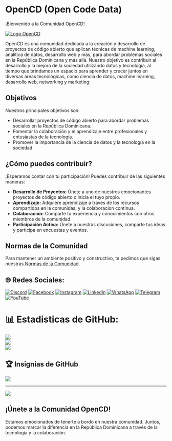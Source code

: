 # OpenCD (Open Code Data)

¡Bienvenido a la Comunidad OpenCD!

[![Logo OpenCD](https://www.vectorlogo.zone/logos/opensource/opensource-ar21.png)](https://github.com/Open-CD/OpenCD)

OpenCD es una comunidad dedicada a la creación y desarrollo de proyectos de código abierto que aplican técnicas de machine learning, analítica de datos, desarrollo web y más, para abordar problemas sociales en la República Dominicana y más allá. Nuestro objetivo es contribuir al desarrollo y la mejora de la sociedad utilizando datos y tecnología, al tiempo que brindamos un espacio para aprender y crecer juntos en diversas áreas tecnológicas, como ciencia de datos, machine learning, desarrollo web, networking y marketing.

## Objetivos

Nuestros principales objetivos son:

- Desarrollar proyectos de código abierto para abordar problemas sociales en la República Dominicana.
- Fomentar la colaboración y el aprendizaje entre profesionales y entusiastas de la tecnología.
- Promover la importancia de la ciencia de datos y la tecnología en la sociedad.

## ¿Cómo puedes contribuir?

¡Esperamos contar con tu participación! Puedes contribuir de las siguientes maneras:

- **Desarrollo de Proyectos:** Únete a uno de nuestros emocionantes proyectos de código abierto o inicia el tuyo propio.
- **Aprendizaje:** Adquiere aprendizaje a traves de los recursos compartidos en la comunidas, y la colaboracion continua.
- **Colaboración:** Comparte tu experiencia y conocimientos con otros miembros de la comunidad.
- **Participación Activa:** Únete a nuestras discusiones, comparte tus ideas y participa en encuestas y eventos.

## Normas de la Comunidad

Para mantener un ambiente positivo y constructivo, te pedimos que sigas nuestras [Normas de la Comunidad](https://link-a-normas-de-la-comunidad.md).

## 🌐 Redes Sociales:
[![Discord](https://img.shields.io/badge/Discord-%237289DA.svg?logo=discord&logoColor=white)](https://discord.gg/OPENCD) [![Facebook](https://img.shields.io/badge/Facebook-%231877F2.svg?logo=Facebook&logoColor=white)](https://facebook.com/OPENCD) [![Instagram](https://img.shields.io/badge/Instagram-%23E4405F.svg?logo=Instagram&logoColor=white)](https://instagram.com/OPENCD) [![LinkedIn](https://img.shields.io/badge/LinkedIn-%230077B5.svg?logo=linkedin&logoColor=white)](https://linkedin.com/in/OPENCD) [![WhatsApp](https://img.shields.io/badge/https://static.vecteezy.com/system/resources/thumbnails/018/930/748/small/whatsapp-logo-whatsapp-icon-whatsapp-transparent-free-png.png)](https://linkedin.com/in/OPENCD) [![Telegram](https://img.shields.io/badge/https://static.vecteezy.com/system/resources/previews/017/221/781/non_2x/telegram-logo-transparent-free-png.png)](https://linkedin.com/in/OPENCD) [![YouTube](https://img.shields.io/badge/YouTube-%23FF0000.svg?logo=YouTube&logoColor=white)](https://youtube.com/@OPENCD) 
# 📊 Estadisticas de GitHub:
![](https://github-readme-stats.vercel.app/api?username=Open-CD&theme=dark&hide_border=false&include_all_commits=true&count_private=true)<br/>
![](https://github-readme-streak-stats.herokuapp.com/?user=Open-CD&theme=dark&hide_border=false)<br/>
![](https://github-readme-stats.vercel.app/api/top-langs/?username=Open-CD&theme=dark&hide_border=false&include_all_commits=true&count_private=true&layout=compact)

## 🏆 Insignias de GitHub
![](https://github-profile-trophy.vercel.app/?username=Open-CD&theme=radical&no-frame=false&no-bg=false&margin-w=4)

---
[![](https://visitcount.itsvg.in/api?id=Open-CD&icon=0&color=0)](https://visitcount.itsvg.in)

<!-- Proudly created with GPRM ( https://gprm.itsvg.in ) -->

## ¡Únete a la Comunidad OpenCD!

Estamos emocionados de tenerte a bordo en nuestra comunidad. Juntos, podemos marcar la diferencia en la República Dominicana a través de la tecnología y la colaboración.
